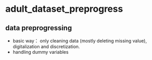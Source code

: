 # adult_dataset_preprogress

## data preprogressing
* basic way： only cleaning data (mostly deleting missing value), digitalization and discretization.
* handling dummy variables

